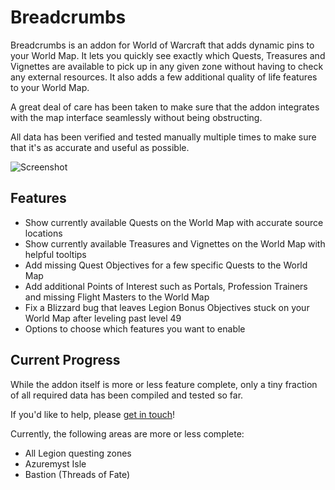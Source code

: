 # Breadcrumbs

Breadcrumbs is an addon for World of Warcraft that adds dynamic pins to your World Map. It lets you quickly see exactly which Quests, Treasures and Vignettes are available to pick up in any given zone without having to check any external resources. It also adds a few additional quality of life features to your World Map.

A great deal of care has been taken to make sure that the addon integrates with the map interface seamlessly without being obstructing.

All data has been verified and tested manually multiple times to make sure that it's as accurate and useful as possible.

![Screenshot](https://i.imgur.com/k3zVLC9.png)

## Features

- Show currently available Quests on the World Map with accurate source locations
- Show currently available Treasures and Vignettes on the World Map with helpful tooltips
- Add missing Quest Objectives for a few specific Quests to the World Map
- Add additional Points of Interest such as Portals, Profession Trainers and missing Flight Masters to the World Map
- Fix a Blizzard bug that leaves Legion Bonus Objectives stuck on your World Map after leveling past level 49
- Options to choose which features you want to enable

## Current Progress

While the addon itself is more or less feature complete, only a tiny fraction of all required data has been compiled and tested so far.

If you'd like to help, please [get in touch](mailto:hello@leo.glass)!

Currently, the following areas are more or less complete:
- All Legion questing zones
- Azuremyst Isle
- Bastion (Threads of Fate)
